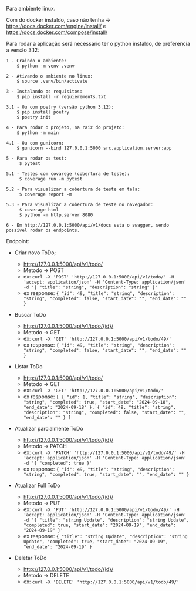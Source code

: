 Para ambiente linux.

Com do docker instaldo, caso não tenha -> https://docs.docker.com/engine/install/ e https://docs.docker.com/compose/install/

Para rodar a aplicação será necessario ter o python instaldo, de preferencia a versão 3.12:
    
    1 - Craindo o ambiente:
        $ python -m venv .venv

    2 - Ativando o ambiente no linux:
        $ source .venv/bin/activate

    3 - Instalando os requisitos:
        $ pip install -r requierements.txt

    3.1 - Ou com poetry (versão python 3.12):
        $ pip install poetry
        $ poetry init

    4 - Para rodar o projeto, na raiz do projeto:
        $ python -m main
   
    4.1 - Ou com gunicorn:
        $ gunicorn --bind 127.0.0.1:5000 src.application.server:app
   
    5 - Para rodar os test:
         $ pytest
    
    5.1 - Testes com covarege (cobertura de teste):
         $ coverage run -m pytest
    
    5.2 - Para visualizar a cobertura de teste em tela:
         $ coverage report -m

    5.3 - Para visualizar a cobertura de teste no navegador:
         $ coverage html
         $ python -m http.server 8080

    6 - Em http://127.0.0.1:5000/api/v1/docs esta o swagger, sendo possivel rodar os endpoints.


Endpoint:
  - Criar novo ToDo;
    - http://127.0.0.1:5000/api/v1/todo/
    - Metodo -> POST
    - ex: `curl -X 'POST'
          'http://127.0.0.1:5000/api/v1/todo/'
          -H 'accept: application/json'
          -H 'Content-Type: application/json'
          -d '{
          "title": "string",
          "description": "string"
          }'`
    - ex response: `{
                     "id": 49,
                     "title": "string",
                     "description": "string",
                     "completed": false,
                     "start_date": "",
                     "end_date": ""
                   }`


 - Buscar ToDo 
    - http://127.0.0.1:5000/api/v1/todo/{id}/
    - Metodo -> GET
    - ex: `curl -X 'GET' 'http://127.0.0.1:5000/api/v1/todo/49/'`
    - ex response: `{
                     "id": 49,
                     "title": "string",
                     "description": "string",
                     "completed": false,
                     "start_date": "",
                     "end_date": ""
                   }`


 - Listar ToDo
   - http://127.0.0.1:5000/api/v1/todo/
   - Metodo -> GET
   - ex: `curl -X 'GET' 'http://127.0.0.1:5000/api/v1/todo/'`
   - ex response: `[
                        {
                            "id": 1,
                            "title": "string",
                            "description": "string",
                            "completed": true,
                            "start_date": "2024-09-18",
                            "end_date": "2024-09-18"
                        },
                        {
                            "id": 49,
                            "title": "string",
                            "description": "string",
                            "completed": false,
                            "start_date": "",
                            "end_date": ""
                        }
                   ]`


 - Atualizar parcialmente ToDo
   - http://127.0.0.1:5000/api/v1/todo/{id}/
   - Metodo -> PATCH
   - ex: `curl -X 'PATCH'
          'http://127.0.0.1:5000/api/v1/todo/49/'
          -H 'accept: application/json'
          -H 'Content-Type: application/json'
          -d '{
           "completed": true
          }'`
   - ex response: `{
                     "id": 49,
                     "title": "string",
                     "description": "string",
                     "completed": true,
                     "start_date": "",
                     "end_date": ""
                   }`

 - Atualizar Full ToDo
   - http://127.0.0.1:5000/api/v1/todo/{id}/
   - Metodo -> PUT
   - ex: `curl -X 'PUT'
      'http://127.0.0.1:5000/api/v1/todo/49/'
       -H 'accept: application/json'
       -H 'Content-Type: application/json'
       -d '{
         "title": "string Update",
         "description": "string Update",
         "completed": true,
         "start_date": "2024-09-19",
         "end_date": "2024-09-19"
       }'`
   - ex response: `{
                 "title": "string Update",
                 "description": "string Update",
                 "completed": true,
                 "start_date": "2024-09-19",
                 "end_date": "2024-09-19"
               }`
 
 - Deletar ToDo
   - http://127.0.0.1:5000/api/v1/todo/{id}/
   - Metodo -> DELETE
   - ex: `curl -X 'DELETE' 'http://127.0.0.1:5000/api/v1/todo/49/'`